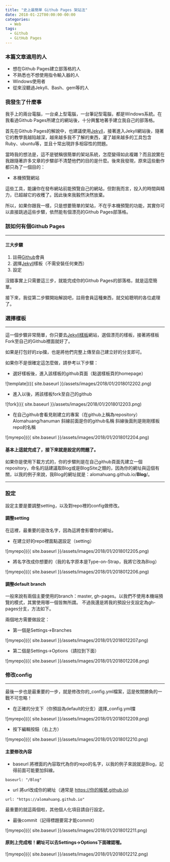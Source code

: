 ```yaml
---
title: "史上最簡單 Github Pages 架站法"
date: 2018-01-22T00:00:00-00:00
categories:
  - Web
tags:
  - Github
  - GitHub Pages
---
```


### 本篇文章適用的人
* 想在Github Pages建立部落格的人
* 不熟悉也不想使用指令輸入器的人
* Windows使用者
* 從來沒聽過Jekyll、Bash、gem等的人

### 我發生了什麼事
我手上的兩台電腦，一台桌上型電腦，一台筆記型電腦，都是Windows系統。在我看過Github Pages所建立的網站後，十分興奮地著手建立我自己的部落格。  

首先在Github Pages的解說中，也建議使用[Jekyll](http://jekyllcn.com/)，接著進入Jekyll網站後，隨著它的教學我越陷越深，越來越多我不了解的東西，灌了越來越多的工具包含Ruby、ubuntu等，並且十常出現許多相容性的問題。  

當時我的想法是，這不是號稱很簡單的架站系統，怎麼變得如此複雜？而且說實在我跟隨著許多文章的步驟卻不清楚他們的目的是什麼。後來我發現，原來這些動作都只為了一個目的：  
* 本機預覽網站


這些工具，能讓你在發布網站前能預覽自己的網站，但對我而言，投入的時間與精力，已超越它的收穫了。因此後來我毅然決然放棄。  

所以，如果你跟我一樣，只是想要簡單的架站，不在乎本機預覽的功能，其實你可以直接跳過這些步驟，依然能有個漂亮的Github Pages部落格。


### 該如何有個Github Pages
---
#### 三大步驟
1. 註冊[Github](https://github.com/join?source=header-home)會員
2. 選擇[Jekyll](http://jekyllthemes.org/)樣板（不需安裝任何東西）
3. 設定

沒錯事實上只需要這三步，就能完成你的Github Pages的部落格，就是這麼簡單。

接下來，我從第二步驟開始解說吧，註冊會員這種東西，就交給聰明的各位處理了。
<!-- more -->

### 選擇樣板
---
這一個步驟非常簡單，你只要去[Jekyll樣板](http://jekyllthemes.org/)網站，選個漂亮的樣板，接著將樣板Fork至自己的Github裡面就好了。

如果是打包好的zip擋，也是將他們完整上傳至自己建立好的分支即可。

如果你不是很確定這怎麼做，請參考以下步驟：

* 選好樣板後，進入該樣板的github頁面（點選樣板頁的homepage）

![template]({{ site.baseurl }}/assets/images/2018/01/2018012202.png)

* 進入以後，將該樣板fork至自己的github

![fork]({{ site.baseurl }}/assets/images/2018/01/2018012203.png)

* 在自己github會看見剛建立的專案（在github上稱為repository）
Alomahuang/hanuman 斜線前面是你的github名稱 斜線後面則是剛剛樣板repo的名稱

![myrepo]({{ site.baseurl }}/assets/images/2018/01/2018012204.png)

#### 基本上這就完成了，接下來就是設定的問題了。

如果你是使用下載方式的，你的步驟則是在自己github頁面先建立一個repository，命名的話建議取Blog或是BlogSite之類的，因為你的網址與這個有關，以我的例子來說，我Blog的網址就是：alomahuang.github.io/**Blog**/。

---
### 設定
設定主要是要調整setting，以及對repo裡的config做修改。

#### 調整setting
在這裡，最重要的是改名字，因為這將會影響你的網址。

* 在建立好的repo裡面點選設定（setting）

![myrepo]({{ site.baseurl }}/assets/images/2018/01/2018012205.png)

* 將名字改成你想要的（我的名字原本是Type-on-Strap，我將它改為Blog）

![myrepo]({{ site.baseurl }}/assets/images/2018/01/2018012206.png)

#### 調整default branch

一般來說有兩個主要使用的branch：master, gh-pages。以我們不使用本機端預覽的模式，其實使用哪一個皆無所謂。
不過我還是將我的預設分支設定為gh-pages分支，方法如下。

兩個地方需要做設定：

* 第一個是Settings->Branches

![myrepo]({{ site.baseurl }}/assets/images/2018/01/2018012207.png)

* 第二個是Settings->Options（請拉到下面）

![myrepo]({{ site.baseurl }}/assets/images/2018/01/2018012208.png)


### 修改config
---
最後一步也是最重要的一步，就是修改你的_config.yml檔案，這是攸關勝負的一戰不可忽略！

* 在正確的分支下（你預設為default的分支）選擇_config.yml擋

![myrepo]({{ site.baseurl }}/assets/images/2018/01/2018012209.png)

* 按下編輯按鈕（右上方）

![myrepo]({{ site.baseurl }}/assets/images/2018/01/2018012210.png)

#### 主要修改內容
* baseurl
將裡面的內容取代為你的repo的名字，以我的例子來說就是Blog，記得前面可能要加斜線。
```
baseurl: "/Blog"
```
* url
將url改成你的網址（通常是 https://你的帳號.github.io)
```
url: "https://alomahuang.github.io"
```
最重要的就這兩個啦，其他個人化項目請自行設定。

* 最後commit（記得標題要寫才能commit）

![myrepo]({{ site.baseurl }}/assets/images/2018/01/2018012211.png)

#### 原則上完成啦！網址可以去Settings->Options下面確認喔。

![myrepo]({{ site.baseurl }}/assets/images/2018/01/2018012212.png)




